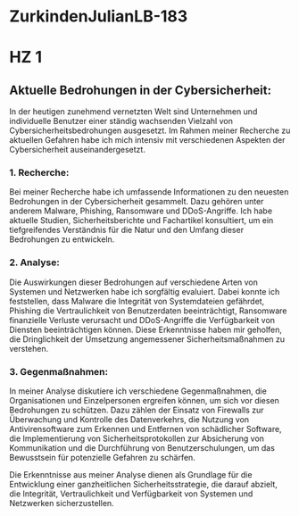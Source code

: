 # ZurkindenJulianLB-183

# HZ 1

## Aktuelle Bedrohungen in der Cybersicherheit:

In der heutigen zunehmend vernetzten Welt sind Unternehmen und individuelle Benutzer einer ständig wachsenden Vielzahl von Cybersicherheitsbedrohungen ausgesetzt. Im Rahmen meiner Recherche zu aktuellen Gefahren habe ich mich intensiv mit verschiedenen Aspekten der Cybersicherheit auseinandergesetzt.

### 1. Recherche:

Bei meiner Recherche habe ich umfassende Informationen zu den neuesten Bedrohungen in der Cybersicherheit gesammelt. Dazu gehören unter anderem Malware, Phishing, Ransomware und DDoS-Angriffe. Ich habe aktuelle Studien, Sicherheitsberichte und Fachartikel konsultiert, um ein tiefgreifendes Verständnis für die Natur und den Umfang dieser Bedrohungen zu entwickeln.

### 2. Analyse:

Die Auswirkungen dieser Bedrohungen auf verschiedene Arten von Systemen und Netzwerken habe ich sorgfältig evaluiert. Dabei konnte ich feststellen, dass Malware die Integrität von Systemdateien gefährdet, Phishing die Vertraulichkeit von Benutzerdaten beeinträchtigt, Ransomware finanzielle Verluste verursacht und DDoS-Angriffe die Verfügbarkeit von Diensten beeinträchtigen können. Diese Erkenntnisse haben mir geholfen, die Dringlichkeit der Umsetzung angemessener Sicherheitsmaßnahmen zu verstehen.

### 3. Gegenmaßnahmen:

In meiner Analyse diskutiere ich verschiedene Gegenmaßnahmen, die Organisationen und Einzelpersonen ergreifen können, um sich vor diesen Bedrohungen zu schützen. Dazu zählen der Einsatz von Firewalls zur Überwachung und Kontrolle des Datenverkehrs, die Nutzung von Antivirensoftware zum Erkennen und Entfernen von schädlicher Software, die Implementierung von Sicherheitsprotokollen zur Absicherung von Kommunikation und die Durchführung von Benutzerschulungen, um das Bewusstsein für potenzielle Gefahren zu schärfen.

Die Erkenntnisse aus meiner Analyse dienen als Grundlage für die Entwicklung einer ganzheitlichen Sicherheitsstrategie, die darauf abzielt, die Integrität, Vertraulichkeit und Verfügbarkeit von Systemen und Netzwerken sicherzustellen.

